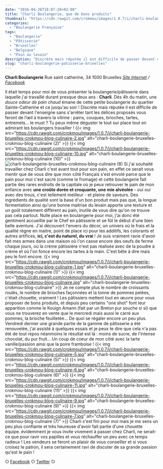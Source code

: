 ```yaml
---
date: "2016-04-26T18:07:28+02:00"
title: "Charli Boulangerie, que de bons produits"
thumbnail: "https://cdn.rawgit.com/crokmou/images/1.0.7/i/charli-boulangerie-bruxelles-crokmou-blog-culinaire-12.jpg"
categories:
  - "Boulangerie Française"
tags:
  - "Boulangerie"
  - "Pâtisserie"
  - "Bruxelles"
  - "Belgique"
  - "Pain au levain"
description: "Discrète mais réputée il est difficile de passer devant cette boulangerie Charli sans s’arrêter tant les délices proposés vous feront de l’œil"
slug: "charli-boulangerie-patisserie-bruxelles"
---
```


**Charli Boulangerie** Rue saint catherine, 34 1000 Bruxelles _[Site Internet](http://www.charliboulangerie.com/) / [Facebook](https://www.facebook.com/Charli-602436689845685)_

Il était temps pour moi de vous présenter la boulangerie/pâtisserie dans laquelle j'ai travaillé durant presque deux ans : **Charli**. Dès 4h du matin, une _douce odeur de pain chaud_ émane de cette petite boulangerie du quartier Sainte-Catherine et ce jusqu'au soir ! Discrète mais réputée il est difficile de passer devant l'enseigne sans s'arrêter tant les délices proposés vous feront de l’œil à travers la vitrine : pains, couques, brioches, tartes, entremets... le must ? Tu peux même déguster le tout sur place tout en admirant les boulangers travailler ! {{< img src="https://cdn.rawgit.com/crokmou/images/1.0.7/i/charli-boulangerie-bruxelles-crokmou-blog-culinaire-2.jpg" alt="charli-boulangerie-bruxelles-crokmou-blog-culinaire (2)" >}} {{< img src="https://cdn.rawgit.com/crokmou/images/1.0.7/i/charli-boulangerie-bruxelles-crokmou-blog-culinaire-10.jpg" alt="charli-boulangerie-bruxelles-crokmou-blog-culinaire (10)" >}}![charli-boulangerie-bruxelles-crokmou-blog-culinaire (8)](https://cdn.rawgit.com/crokmou/images/1.0.7/i/charli-boulangerie-bruxelles-crokmou-blog-culinaire-8.jpg) Si j'ai souhaité travailler chez Charli c'est avant tout pour son pain, en effet ce serait vous mentir que de vous dire que mon côté Français s'est envolé parce que le pain pour moi c'est sacré (comme le fromage) et cette boulangerie fait partie des rares endroits de la capitale où je peux retrouver le pain de mon enfance avec **une croûte dorée et croquante, une mie alvéolée** - oui oui avec des trous, c'est tellement meilleur - et pleine de saveurs. Des ingrédients de qualité sont la base d'un bon produit mais pas que, la longue fermentation ainsi qu'une bonne maitrise du levain apporte une texture et un goût totalement différent au pain, inutile de vous dire qu'on ne trouve pas cela partout. Nulle place en boulangerie pour moi, j'ai donc été gentiment accueillie par le Chef en pâtisserie et se fût le début d'une bien belle aventure. J'ai découvert l'envers du décor, un univers où le frais et la qualité règne en maitre, point de place ici pour les additifs, les colorants et autres artifices, **ici, c'est du naturel, du vrai** ! Je suis vraiment ravie d'avoir fait mes armes dans une maison où l'on casse encore des oeufs de ferme chaque jours, où la crème pâtissière n'est pas réalisée avec de la poudre à crème et où l'on fonce encore les tartes à la main. C'est bête à dire mais peu le font encore. {{< img src="https://cdn.rawgit.com/crokmou/images/1.0.7/i/charli-boulangerie-bruxelles-crokmou-blog-culinaire-1.jpg" alt="charli-boulangerie-bruxelles-crokmou-blog-culinaire (1)" >}} {{< img src="https://cdn.rawgit.com/crokmou/images/1.0.7/i/charli-boulangerie-bruxelles-crokmou-blog-culinaire.jpg" alt="charli-boulangerie-bruxelles-crokmou-blog-culinaire" >}} Je ne compte plus le nombre de croissants roulés, le nombre de brioches façonnées et la tonne de pommes pelées, c'était chouette, vraiment ! Les pâtissiers mettent tout en œuvre pour vous proposer de bons produits, et depuis peu certains "one shot" font leur apparition comme le Kouign Amann (fait par un Breton pur souche si si) que vous ne trouverez en vente que le mercredi mais aussi le carré aux pommes, la brioche feuilletée... De quoi se régaler encore un peu plus. Vendredi dernier une grande partie de la gamme de pâtisserie a été renouvelée, j'ai assisté à quelques essais et je peux te dire que cela n'a pas été de tout repos néanmoins le résultat est là : moins de sucre, de l'intense chocolat, du pur fruit... Un coup de coeur de mon côté avec la tarte vanille/passion ainsi que la poire framboise ! {{< img src="https://cdn.rawgit.com/crokmou/images/1.0.7/i/charli-boulangerie-bruxelles-crokmou-blog-culinaire-5.jpg" alt="charli-boulangerie-bruxelles-crokmou-blog-culinaire (5)" >}} {{< img src="https://cdn.rawgit.com/crokmou/images/1.0.7/i/charli-boulangerie-bruxelles-crokmou-blog-culinaire-6.jpg" alt="charli-boulangerie-bruxelles-crokmou-blog-culinaire (6)" >}} {{< img src="https://cdn.rawgit.com/crokmou/images/1.0.7/i/charli-boulangerie-bruxelles-crokmou-blog-culinaire-11.jpg" alt="charli-boulangerie-bruxelles-crokmou-blog-culinaire (11)" >}} {{< img src="https://cdn.rawgit.com/crokmou/images/1.0.7/i/charli-boulangerie-bruxelles-crokmou-blog-culinaire-9.jpg" alt="charli-boulangerie-bruxelles-crokmou-blog-culinaire (9)" >}} {{< img src="https://cdn.rawgit.com/crokmou/images/1.0.7/i/charli-boulangerie-bruxelles-crokmou-blog-culinaire-7.jpg" alt="charli-boulangerie-bruxelles-crokmou-blog-culinaire (7)" >}} Charli s'est fini pour moi mais je me sens un peu plus confiante et très heureuse d'avoir fait partie d'une chouette équipe. évidemment je vous invite vivement à passer chez Charli, ne serait-ce que pour ravir vos papilles et vous réchauffer un peu avec ce temps radieux ! Les vendeurs se feront un plaisir de vous conseiller et si vous croisez le patron, il sera certainement ravi de discuter de sa grande passion qu'est le pain !

○ [Facebook](https://www.facebook.com/crokmou.blog) ○ [Twitter](https://twitter.com/Crokmou) ○

